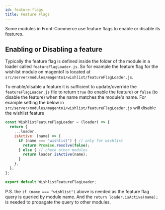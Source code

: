 ```yaml
---
id: feature-flags
title: Feature Flags
---
```


Some modules in Front-Commerce use feature flags to enable or disable its features.

## Enabling or Disabling a feature

Typically the feature flag is defined inside the folder of the module in a loader called `featureFlagLoader.js`. So for example the feature flag for the wishlist module on magento1 is located at `src/server/modules/magento1/wishlist/featureFlagLoader.js`.

To enable/disable a feature it is sufficient to update/override the `featureFlagLoader.js` file to return `true` (to enable the feature) or `false` (to disable the feature) when the name matches the module's name. For example setting the below in `src/server/modules/magento1/wishlist/featureFlagLoader.js` will disable the wishlist feature

```js
const WishlistFeatureFlagLoader = (loader) => {
  return {
    ...loader,
    isActive: (name) => {
      if (name === "wishlist") { // only for wishlist
        return Promise.resolve(false);
      } else { // check other modules
        return loader.isActive(name);
      }
    },
  };
};

export default WishlistFeatureFlagLoader;
```

P.S. the `if (name === "wishlist")` above is needed as the feature flag query is queried by module name. And the `return loader.isActive(name);` is needed to propagate the query to other modules.
